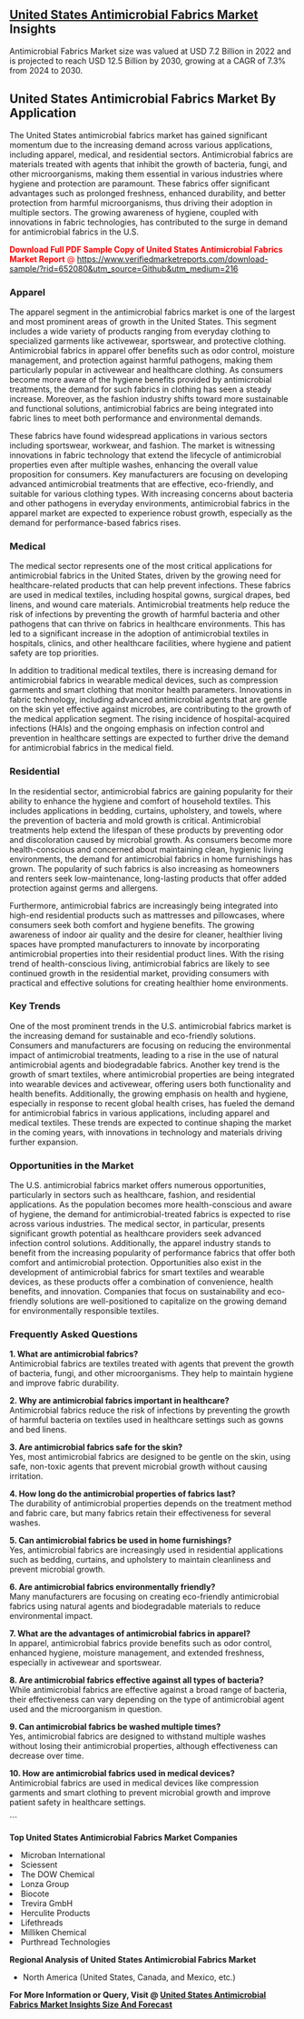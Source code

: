<h2><a href="https://www.verifiedmarketreports.com/download-sample/?rid=652080&amp;utm_source=Github&amp;utm_medium=216" target="_blank">United States Antimicrobial Fabrics Market</a> Insights</h2><p>Antimicrobial Fabrics Market size was valued at USD 7.2 Billion in 2022 and is projected to reach USD 12.5 Billion by 2030, growing at a CAGR of 7.3% from 2024 to 2030.</p><p><h2>United States Antimicrobial Fabrics Market By Application</h2><p>The United States antimicrobial fabrics market has gained significant momentum due to the increasing demand across various applications, including apparel, medical, and residential sectors. Antimicrobial fabrics are materials treated with agents that inhibit the growth of bacteria, fungi, and other microorganisms, making them essential in various industries where hygiene and protection are paramount. These fabrics offer significant advantages such as prolonged freshness, enhanced durability, and better protection from harmful microorganisms, thus driving their adoption in multiple sectors. The growing awareness of hygiene, coupled with innovations in fabric technologies, has contributed to the surge in demand for antimicrobial fabrics in the U.S.</p><p><p><span class=""><span style="color: #ff0000;"><strong>Download Full PDF Sample Copy of United States Antimicrobial Fabrics Market Report</strong> @ </span><a href="https://www.verifiedmarketreports.com/download-sample/?rid=652080&amp;utm_source=Github&amp;utm_medium=216" target="_blank">https://www.verifiedmarketreports.com/download-sample/?rid=652080&amp;utm_source=Github&amp;utm_medium=216</a></span></p></p><h3>Apparel</h3><p>The apparel segment in the antimicrobial fabrics market is one of the largest and most prominent areas of growth in the United States. This segment includes a wide variety of products ranging from everyday clothing to specialized garments like activewear, sportswear, and protective clothing. Antimicrobial fabrics in apparel offer benefits such as odor control, moisture management, and protection against harmful pathogens, making them particularly popular in activewear and healthcare clothing. As consumers become more aware of the hygiene benefits provided by antimicrobial treatments, the demand for such fabrics in clothing has seen a steady increase. Moreover, as the fashion industry shifts toward more sustainable and functional solutions, antimicrobial fabrics are being integrated into fabric lines to meet both performance and environmental demands.</p><p>These fabrics have found widespread applications in various sectors including sportswear, workwear, and fashion. The market is witnessing innovations in fabric technology that extend the lifecycle of antimicrobial properties even after multiple washes, enhancing the overall value proposition for consumers. Key manufacturers are focusing on developing advanced antimicrobial treatments that are effective, eco-friendly, and suitable for various clothing types. With increasing concerns about bacteria and other pathogens in everyday environments, antimicrobial fabrics in the apparel market are expected to experience robust growth, especially as the demand for performance-based fabrics rises.</p><h3>Medical</h3><p>The medical sector represents one of the most critical applications for antimicrobial fabrics in the United States, driven by the growing need for healthcare-related products that can help prevent infections. These fabrics are used in medical textiles, including hospital gowns, surgical drapes, bed linens, and wound care materials. Antimicrobial treatments help reduce the risk of infections by preventing the growth of harmful bacteria and other pathogens that can thrive on fabrics in healthcare environments. This has led to a significant increase in the adoption of antimicrobial textiles in hospitals, clinics, and other healthcare facilities, where hygiene and patient safety are top priorities.</p><p>In addition to traditional medical textiles, there is increasing demand for antimicrobial fabrics in wearable medical devices, such as compression garments and smart clothing that monitor health parameters. Innovations in fabric technology, including advanced antimicrobial agents that are gentle on the skin yet effective against microbes, are contributing to the growth of the medical application segment. The rising incidence of hospital-acquired infections (HAIs) and the ongoing emphasis on infection control and prevention in healthcare settings are expected to further drive the demand for antimicrobial fabrics in the medical field.</p><h3>Residential</h3><p>In the residential sector, antimicrobial fabrics are gaining popularity for their ability to enhance the hygiene and comfort of household textiles. This includes applications in bedding, curtains, upholstery, and towels, where the prevention of bacteria and mold growth is critical. Antimicrobial treatments help extend the lifespan of these products by preventing odor and discoloration caused by microbial growth. As consumers become more health-conscious and concerned about maintaining clean, hygienic living environments, the demand for antimicrobial fabrics in home furnishings has grown. The popularity of such fabrics is also increasing as homeowners and renters seek low-maintenance, long-lasting products that offer added protection against germs and allergens.</p><p>Furthermore, antimicrobial fabrics are increasingly being integrated into high-end residential products such as mattresses and pillowcases, where consumers seek both comfort and hygiene benefits. The growing awareness of indoor air quality and the desire for cleaner, healthier living spaces have prompted manufacturers to innovate by incorporating antimicrobial properties into their residential product lines. With the rising trend of health-conscious living, antimicrobial fabrics are likely to see continued growth in the residential market, providing consumers with practical and effective solutions for creating healthier home environments.</p><h3>Key Trends</h3><p>One of the most prominent trends in the U.S. antimicrobial fabrics market is the increasing demand for sustainable and eco-friendly solutions. Consumers and manufacturers are focusing on reducing the environmental impact of antimicrobial treatments, leading to a rise in the use of natural antimicrobial agents and biodegradable fabrics. Another key trend is the growth of smart textiles, where antimicrobial properties are being integrated into wearable devices and activewear, offering users both functionality and health benefits. Additionally, the growing emphasis on health and hygiene, especially in response to recent global health crises, has fueled the demand for antimicrobial fabrics in various applications, including apparel and medical textiles. These trends are expected to continue shaping the market in the coming years, with innovations in technology and materials driving further expansion.</p><h3>Opportunities in the Market</h3><p>The U.S. antimicrobial fabrics market offers numerous opportunities, particularly in sectors such as healthcare, fashion, and residential applications. As the population becomes more health-conscious and aware of hygiene, the demand for antimicrobial-treated fabrics is expected to rise across various industries. The medical sector, in particular, presents significant growth potential as healthcare providers seek advanced infection control solutions. Additionally, the apparel industry stands to benefit from the increasing popularity of performance fabrics that offer both comfort and antimicrobial protection. Opportunities also exist in the development of antimicrobial fabrics for smart textiles and wearable devices, as these products offer a combination of convenience, health benefits, and innovation. Companies that focus on sustainability and eco-friendly solutions are well-positioned to capitalize on the growing demand for environmentally responsible textiles.</p><h3>Frequently Asked Questions</h3><p><strong>1. What are antimicrobial fabrics?</strong><br>Antimicrobial fabrics are textiles treated with agents that prevent the growth of bacteria, fungi, and other microorganisms. They help to maintain hygiene and improve fabric durability.</p><p><strong>2. Why are antimicrobial fabrics important in healthcare?</strong><br>Antimicrobial fabrics reduce the risk of infections by preventing the growth of harmful bacteria on textiles used in healthcare settings such as gowns and bed linens.</p><p><strong>3. Are antimicrobial fabrics safe for the skin?</strong><br>Yes, most antimicrobial fabrics are designed to be gentle on the skin, using safe, non-toxic agents that prevent microbial growth without causing irritation.</p><p><strong>4. How long do the antimicrobial properties of fabrics last?</strong><br>The durability of antimicrobial properties depends on the treatment method and fabric care, but many fabrics retain their effectiveness for several washes.</p><p><strong>5. Can antimicrobial fabrics be used in home furnishings?</strong><br>Yes, antimicrobial fabrics are increasingly used in residential applications such as bedding, curtains, and upholstery to maintain cleanliness and prevent microbial growth.</p><p><strong>6. Are antimicrobial fabrics environmentally friendly?</strong><br>Many manufacturers are focusing on creating eco-friendly antimicrobial fabrics using natural agents and biodegradable materials to reduce environmental impact.</p><p><strong>7. What are the advantages of antimicrobial fabrics in apparel?</strong><br>In apparel, antimicrobial fabrics provide benefits such as odor control, enhanced hygiene, moisture management, and extended freshness, especially in activewear and sportswear.</p><p><strong>8. Are antimicrobial fabrics effective against all types of bacteria?</strong><br>While antimicrobial fabrics are effective against a broad range of bacteria, their effectiveness can vary depending on the type of antimicrobial agent used and the microorganism in question.</p><p><strong>9. Can antimicrobial fabrics be washed multiple times?</strong><br>Yes, antimicrobial fabrics are designed to withstand multiple washes without losing their antimicrobial properties, although effectiveness can decrease over time.</p><p><strong>10. How are antimicrobial fabrics used in medical devices?</strong><br>Antimicrobial fabrics are used in medical devices like compression garments and smart clothing to prevent microbial growth and improve patient safety in healthcare settings.</p>```</p><p><strong>Top United States Antimicrobial Fabrics Market Companies</strong></p><div data-test-id=""><p><li>Microban International</li><li> Sciessent</li><li> The DOW Chemical</li><li> Lonza Group</li><li> Biocote</li><li> Trevira GmbH</li><li> Herculite Products</li><li> Lifethreads</li><li> Milliken Chemical</li><li> Purthread Technologies</li></p><div><strong>Regional Analysis of&nbsp;United States Antimicrobial Fabrics Market</strong></div><ul><li dir="ltr"><p dir="ltr">North America&nbsp;(United States, Canada, and Mexico, etc.)</p></li></ul><p><strong>For More Information or Query, Visit @&nbsp;</strong><strong><a href="https://www.verifiedmarketreports.com/product/antimicrobial-fabrics-market/?utm_source=Github&amp;utm_medium=216" target="_blank">United States Antimicrobial Fabrics Market Insights Size And Forecast</a></strong></p></div>
